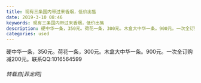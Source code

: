 ```yaml
---
title: 现有三条国内带过来香烟，低价出售
date: 2019-3-10 08:46
keywords: 现有三条国内带过来香烟，低价出售
description: 硬中华一条，350元。荷花一条，300元。木盒大中华一条。900元。一次全订购减200元。联系QQ:1016564599
categories: used
---
```

<td class="t_f" id="postmessage_3193551">

硬中华一条，350元。荷花一条，300元。木盒大中华一条。900元。一次全订购减200元。联系QQ:1016564599</td>
###### 转载自[菲龙网]